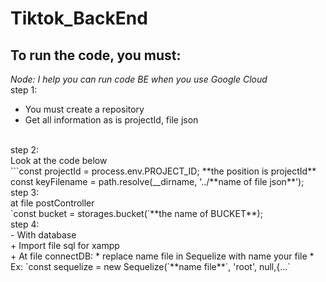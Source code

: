 # Tiktok_BackEnd
## To run the code, you must:
*Node: I help you can run code BE when you use Google Cloud*<br>
step 1:<br>
- You must create a repository
- Get all information as is projectId, file json
<br>
step 2:<br>
Look at the code below<br>
```const projectId = process.env.PROJECT_ID; **the position is projectId**<br>
const keyFilename = path.resolve(__dirname, '../**name of file json**');
<br>
step 3:<br>
at file postController<br>
`const bucket = storages.bucket(`**the name of BUCKET**);
<br>
step 4:<br>
- With database<br>
+ Import file sql for xampp<br>
+ At file connectDB:
  * replace name file in Sequelize with name your file
  * Ex: `const sequelize = new Sequelize(`**name file**`, 'root', null,{...`



